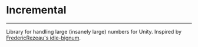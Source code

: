 ﻿# Incremental

---

Library for handling large (insanely large) numbers for Unity. 
Inspired by [FredericRezeau's idle-bignum](https://github.com/FredericRezeau/idle-bignum).